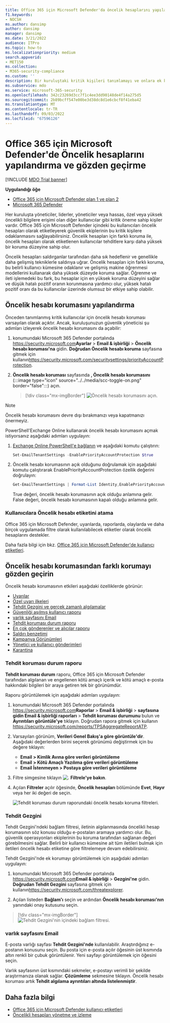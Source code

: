 ```yaml
---
title: Office 365 için Microsoft Defender'da öncelik hesaplarını yapılandırma ve gözden geçirme
f1.keywords:
- NOCSH
ms.author: dansimp
author: dansimp
manager: dansimp
ms.date: 3/21/2022
audience: ITPro
ms.topic: how-to
ms.localizationpriority: medium
search.appverid:
- MET150
ms.collection:
- M365-security-compliance
ms.custom: ''
description: Bir kuruluştaki kritik kişileri tanımlamayı ve onlara ek koruma sağlamak için öncelik hesabı etiketini eklemeyi öğrenin.
ms.subservice: mdo
ms.service: microsoft-365-security
ms.openlocfilehash: 342c23269d3cc7f1c4ee3dd90148de4f14a275d5
ms.sourcegitcommit: 2b89bcff547e00be3d38dc8d1e6cbcf8f41eba42
ms.translationtype: MT
ms.contentlocale: tr-TR
ms.lasthandoff: 09/03/2022
ms.locfileid: "67596126"
---
```

# <a name="configure-and-review-priority-accounts-in-microsoft-defender-for-office-365"></a>Office 365 için Microsoft Defender'de Öncelik hesaplarını yapılandırma ve gözden geçirme

[!INCLUDE [MDO Trial banner](../includes/mdo-trial-banner.md)]

**Uygulandığı öğe**
- [Office 365 için Microsoft Defender plan 1 ve plan 2](defender-for-office-365.md)
- [Microsoft 365 Defender](../defender/microsoft-365-defender.md)

Her kuruluşta yöneticiler, liderler, yöneticiler veya hassas, özel veya yüksek öncelikli bilgilere erişimi olan diğer kullanıcılar gibi kritik öneme sahip kişiler vardır. Office 365 için Microsoft Defender içindeki bu kullanıcıları öncelik hesapları olarak etiketleyerek güvenlik ekiplerinin bu kritik kişilere odaklanmasını sağlayabilirsiniz. Öncelik hesapları için farklı koruma ile, öncelik hesapları olarak etiketlenen kullanıcılar tehditlere karşı daha yüksek bir koruma düzeyine sahip olur.

Öncelik hesapları saldırganlar tarafından daha sık hedeflenir ve genellikle daha gelişmiş tekniklerle saldırıya uğrar. Öncelik hesapları için farklı koruma, bu belirli kullanıcı kümesine odaklanır ve gelişmiş makine öğrenmesi modellerini kullanarak daha yüksek düzeyde koruma sağlar. Öğrenme ve ileti işlemedeki bu fark, bu hesaplar için en yüksek koruma düzeyini sağlar ve düşük hatalı pozitif oranın korunmasına yardımcı olur, yüksek hatalı pozitif oranı da bu kullanıcılar üzerinde olumsuz bir etkiye sahip olabilir.

## <a name="configure-priority-account-protection"></a>Öncelik hesabı korumasını yapılandırma

Önceden tanımlanmış kritik kullanıcılar için öncelik hesabı koruması varsayılan olarak açıktır. Ancak, kuruluşunuzun güvenlik yöneticisi şu adımları izleyerek öncelik hesabı korumasını da açabilir:

1. konumundaki Microsoft 365 Defender portalında <https://security.microsoft.com>**Ayarlar** \> **Email & işbirliği** \> **Öncelik hesabı koruması'na** gidin. **Doğrudan Öncelik hesabı koruma** sayfasına gitmek için kullanın<https://security.microsoft.com/securitysettings/priorityAccountProtection>.

2. **Öncelik hesabı koruması** sayfasında **, Öncelik hesabı korumasını** (:::image type="icon" source="../../media/scc-toggle-on.png" border="false":::) açın.

    > [!div class="mx-imgBorder"]
    > ![Öncelik hesabı korumasını açın.](../../media/mdo-priority-account-protection.png)

> [!NOTE]
> Öncelik hesabı korumasını devre dışı bırakmanızı veya kapatmanızı önermeyiz.

PowerShell'Exchange Online kullanarak öncelik hesabı korumasını açmak istiyorsanız aşağıdaki adımları uygulayın:

1. [Exchange Online PowerShell'e bağlanın](/powershell/exchange/connect-to-exchange-online-powershell) ve aşağıdaki komutu çalıştırın:

   ```powershell
   Set-EmailTenantSettings -EnablePriorityAccountProtection $true
   ```

2. Öncelik hesabı korumasının açık olduğunu doğrulamak için aşağıdaki komutu çalıştırarak EnablePriorityAccountProtection özellik değerini doğrulayın:

   ```powershell
   Get-EmailTenantSettings | Format-List Identity,EnablePriorityAccountProtection
   ```

   True değeri, öncelik hesabı korumasının açık olduğu anlamına gelir. False değeri, öncelik hesabı korumasının kapalı olduğu anlamına gelir.

### <a name="assign-the-priority-account-tag-to-users"></a>Kullanıcılara Öncelik hesabı etiketini atama

Office 365 için Microsoft Defender, uyarılarda, raporlarda, olaylarda ve daha birçok uygulamada filtre olarak kullanılabilecek etiketler olarak öncelik hesaplarını destekler.

Daha fazla bilgi için bkz. [Office 365 için Microsoft Defender'de kullanıcı etiketleri](user-tags.md).

## <a name="review-differentiated-protection-from-priority-account-protection"></a>Öncelik hesabı korumasından farklı korumayı gözden geçirin

Öncelik hesabı korumasının etkileri aşağıdaki özelliklerde görünür:

- [Uyarılar](alerts.md)
- [Özel uyarı ilkeleri](../../compliance/alert-policies.md#view-alerts)
- [Tehdit Gezgini ve gerçek zamanlı algılamalar](threat-explorer.md)
- [Güvenliği aşılmış kullanıcı raporu](view-email-security-reports.md#compromised-users-report)
- [varlık sayfasını Email](mdo-email-entity-page.md#other-innovations)
- [Tehdit koruması durum raporu](view-email-security-reports.md#threat-protection-status-report)
- [En çok gönderenler ve alıcılar raporu](view-email-security-reports.md#top-senders-and-recipients-report)
- [Saldırı benzetimi](attack-simulation-training.md#target-users)
- [Kampanya Görünümleri](campaigns.md)
- [Yönetici ve kullanıcı gönderimleri](admin-submission.md)
- [Karantina](quarantine.md)

### <a name="threat-protection-status-report"></a>Tehdit koruması durum raporu

**Tehdit koruması durum** raporu, Office 365 için Microsoft Defender tarafından algılanan ve engellenen kötü amaçlı içerik ve kötü amaçlı e-posta hakkındaki bilgileri bir araya getiren tek bir görünümdür.

Raporu görüntülemek için aşağıdaki adımları uygulayın:

1. konumundaki Microsoft 365 Defender portalında <https://security.microsoft.com>**Raporlar** \> **Email & işbirliği** \> **sayfasına gidin Email & işbirliği raporları** \> **Tehdit koruması durumunu** bulun ve **Ayrıntıları görüntüle'ye** tıklayın. Doğrudan rapora gitmek için kullanın <https://security.microsoft.com/reports/TPSAggregateReportATP>.

2. Varsayılan görünüm, **Verileri Genel Bakış'a göre görüntüle'dir**. Aşağıdaki değerlerden birini seçerek görünümü değiştirmek için bu değere tıklayın:
   - **Email \> Kimlik Avına göre verileri görüntüleme**
   - **Email \> Kötü Amaçlı Yazılıma göre verileri görüntüleme**
   - **Email İstenmeyen \> Postaya göre verileri görüntüleme**

3. Filtre simgesine tıklayın ![.](../../media/m365-cc-sc-filter-icon.png) **Filtrele'ye bakın**.

4. Açılan **Filtreler** açılır öğesinde, **Öncelik hesapları** bölümünde **Evet**, **Hayır** veya her iki değeri de seçin.

   ![Tehdit koruması durum raporundaki öncelik hesabı koruma filtreleri.](../../media/priority-account-protection-tps-report.png)

### <a name="threat-explorer"></a>Tehdit Gezgini

Tehdit Gezgini'ndeki bağlam filtresi, iletinin algılanmasında öncelikli hesap korumasının söz konusu olduğu e-postaları aramaya yardımcı olur. Bu, güvenlik operasyonları ekiplerinin bu koruma tarafından sağlanan değeri görebilmesini sağlar. Belirli bir kullanıcı kümesine ait tüm iletileri bulmak için iletileri öncelik hesabı etiketine göre filtrelemeye devam edebilirsiniz.

Tehdit Gezgini'nde ek korumayı görüntülemek için aşağıdaki adımları uygulayın:

1. konumundaki Microsoft 365 Defender portalında <https://security.microsoft.com>**Email & işbirliği** \> **Gezgini'ne** gidin. **Doğrudan Tehdit Gezgini** sayfasına gitmek için kullanın<https://security.microsoft.com/threatexplorer>.

2. Açılan listeden **Bağlam'ı** seçin ve ardından **Öncelik hesabı koruması'nın** yanındaki onay kutusunu seçin.

> [!div class="mx-imgBorder"]
> ![Tehdit Gezgini'nin içindeki bağlam filtresi.](../../media/threat-explorer-context-filter.png)

### <a name="email-entity-page"></a>varlık sayfasını Email

E-posta varlığı sayfası **Tehdit Gezgini'nde** kullanılabilir. Araştırdığınız e-postanın konusunu seçin. Bu posta için e-posta açılır öğesinin üst kısmında altın renkli bir çubuk görüntülenir. Yeni sayfayı görüntülemek için öğesini seçin.

Varlık sayfasının üst kısmındaki sekmeler, e-postayı verimli bir şekilde araştırmanıza olanak sağlar. **Çözümleme** sekmesine tıklayın. Öncelik hesabı koruması artık **Tehdit algılama ayrıntıları altında listelenmiştir**.

## <a name="more-information"></a>Daha fazla bilgi

- [Office 365 için Microsoft Defender kullanıcı etiketleri](user-tags.md)
- [Öncelikli hesapları yönetme ve izleme](../../admin/setup/priority-accounts.md)
